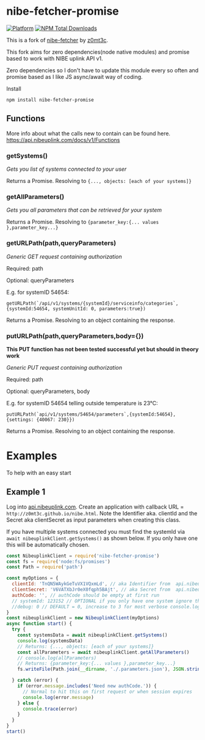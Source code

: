 # nibe-fetcher-promise
[![Platform](https://img.shields.io/badge/platform-Node--RED-red)](https://nodered.org)
[![NPM Total Downloads](https://img.shields.io/npm/dt/nibe-fetcher-promise.svg)](https://www.npmjs.com/package/nibe-fetcher-promise)

This is a fork of [nibe-fetcher](https://github.com/z0mt3c/nibe-fetcher) by [z0mt3c](https://github.com/z0mt3c). 

This fork aims for zero dependencies(node native modules) and promise based to work with NIBE uplink API v1. 

Zero dependencies so I don't have to update this module every so often and promise based as I like JS async/await way of coding.

Install
```
npm install nibe-fetcher-promise
```
## Functions
More info about what the calls new to contain can be found here. https://api.nibeuplink.com/docs/v1/Functions

### getSystems()
*Gets you list of systems connected to your user*

Returns a Promise. Resolving to `{..., objects: [each of your systems]}`

### getAllParameters()
*Gets you all parameters that can be retrieved for your system*

Returns a Promise. Resolving to `{parameter_key:{... values },parameter_key...}`

### getURLPath(path,queryParameters)
*Generic GET request containing authorization*

Required: path

Optional: queryParameters

E.g. for systemID 54654:

``getURLPath(`/api/v1/systems/{systemId}/serviceinfo/categories`,{systemId:54654, systemUnitId: 0, parameters:true})``

Returns a Promise. Resolving to an object containing the response.
### putURLPath(path,queryParameters,body={})
**This PUT function has not been tested successful yet but should in theory work**

*Generic PUT request containing authorization*

Required: path

Optional: queryParameters, body

E.g. for systemID 54654 telling outside temperature is 23°C:

``putURLPath(`api/v1/systems/54654/parameters`,{systemId:54654},{settings: {40067: 230}})``

Returns a Promise. Resolving to an object containing the response.

# Examples
To help with an easy start
## Example 1

Log into [api.nibeuplink.com](https://api.nibeuplink.com/). Create an application with callback URL = `http://z0mt3c.github.io/nibe.html`. Note the Identifier aka. clientId and the Secret aka clientSecret as input parameters when creating this class.

If you have multiple systems connected you must find the systemId via `await nibeuplinkClient.getSystems()` as shown below. If you only have one this will be automatically chosen.
```js
const NibeuplinkClient = require('nibe-fetcher-promise')
const fs = require('node:fs/promises')
const Path = require('path')

const myOptions = {
  clientId: 'TnQN5WAykGeTuVX1VQxmLd', // aka Identifier from  api.nibeuplink.com
  clientSecret: 'V6VATXbJr0eX0fqph5BAjt', // aka Secret from  api.nibeuplink.com,
  authCode: '', // authCode should be empty at first run
  // systemId: 123152 // OPTIONAL if you only have one system ignore this setting
  //debug: 0 // DEFAULT = 0, increase to 3 for most verbose console.logs
}
const nibeuplinkClient = new NibeuplinkClient(myOptions)
async function start() {
  try {
    const systemsData = await nibeuplinkClient.getSystems()
    console.log(systemsData)
    // Returns: {..., objects: [each of your systems]}
    const allParameters = await nibeuplinkClient.getAllParameters()
    // console.log(allParameters)
    // Returns: {parameter_key:{... values },parameter_key...}
    fs.writeFile(Path.join(__dirname, './.parameters.json'), JSON.stringify(allParameters, null, 2))

  } catch (error) {
    if (error.message.includes('Need new authCode.')) {
      // Normal to hit this on first request or when session expires
      console.log(error.message)
    } else {
      console.trace(error)
    }
  }
}
start()
```
